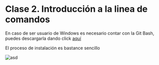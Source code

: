 # Clase 2. Introducción a la linea de comandos

En caso de ser usuario de Windows es necesario contar con la Git Bash, puedes descargarla dando click [aquí](https://git-scm.com/downloads/win)

El proceso de instalación es bastance sencillo

![asd](https://drive.google.com/file/d/1Ny6qQyJTHl3xzBsUc1K7BQmBDuVVVmgE/view?usp=drive_link)